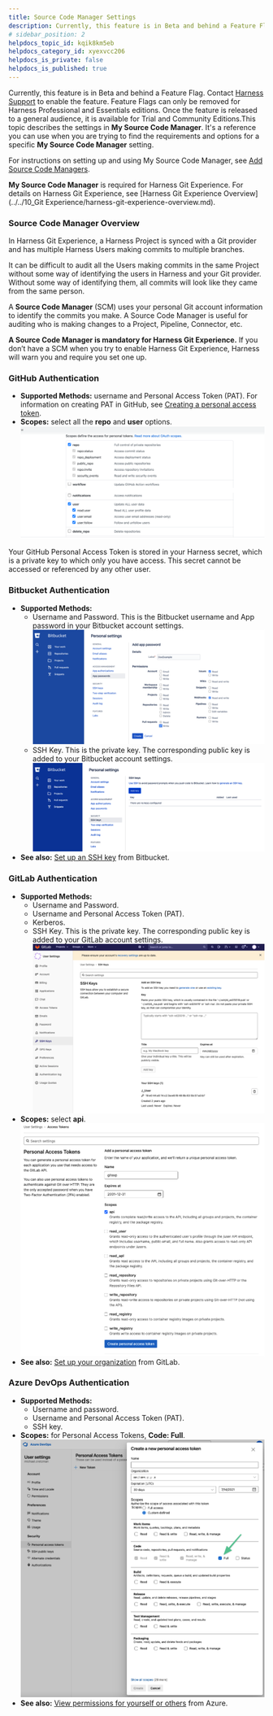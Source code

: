 ```yaml
---
title: Source Code Manager Settings
description: Currently, this feature is in Beta and behind a Feature Flag. Contact Harness Support to enable the feature. Feature Flags can only be removed for Harness Professional and Essentials editions. Once t…
# sidebar_position: 2
helpdocs_topic_id: kqik8km5eb
helpdocs_category_id: xyexvcc206
helpdocs_is_private: false
helpdocs_is_published: true
---
```


Currently, this feature is in Beta and behind a Feature Flag. Contact [Harness Support](https://mail.google.com/mail/?view=cm&fs=1&tf=1&to=support@harness.io) to enable the feature. Feature Flags can only be removed for Harness Professional and Essentials editions. Once the feature is released to a general audience, it is available for Trial and Community Editions.This topic describes the settings in **My Source Code Manager**. It's a reference you can use when you are trying to find the requirements and options for a specific **My Source Code Manager** setting.

For instructions on setting up and using My Source Code Manager, see [Add Source Code Managers](https://docs.harness.io/article/p92awqts2x-add-source-code-managers).

**My Source Code Manager** is required for Harness Git Experience. For details on Harness Git Experience, see [Harness Git Experience Overview](../../10_Git Experience/harness-git-experience-overview.md).


### Source Code Manager Overview

In Harness Git Experience, a Harness Project is synced with a Git provider and has multiple Harness Users making commits to multiple branches.

It can be difficult to audit all the Users making commits in the same Project without some way of identifying the users in Harness and your Git provider. Without some way of identifying them, all commits will look like they came from the same person.

A **Source Code Manager** (SCM) uses your personal Git account information to identify the commits you make. A Source Code Manager is useful for auditing who is making changes to a Project, Pipeline, Connector, etc.

**A Source Code Manager is mandatory for Harness Git Experience.** If you don’t have a SCM when you try to enable Harness Git Experience, Harness will warn you and require you set one up.

### GitHub Authentication

* **Supported Methods:** username and Personal Access Token (PAT). For information on creating PAT in GitHub, see [Creating a personal access token](https://docs.github.com/en/github/authenticating-to-github/keeping-your-account-and-data-secure/creating-a-personal-access-token).
* **Scopes:** select all the **repo** and **user** options.![](./static/source-code-manager-settings-06.png)

Your GitHub Personal Access Token is stored in your Harness secret, which is a private key to which only you have access. This secret cannot be accessed or referenced by any other user.

### Bitbucket Authentication

* **Supported Methods:**
	+ Username and Password. This is the Bitbucket username and App password in your Bitbucket account settings.![](./static/source-code-manager-settings-07.png)
	+ SSH Key. This is the private key. The corresponding public key is added to your Bitbucket account settings.![](./static/source-code-manager-settings-08.png)
* **See also:** [Set up an SSH key](https://support.atlassian.com/bitbucket-cloud/docs/set-up-an-ssh-key/) from Bitbucket.

### GitLab Authentication

* **Supported Methods:**
	+ Username and Password.
	+ Username and Personal Access Token (PAT).
	+ Kerberos.
	+ SSH Key. This is the private key. The corresponding public key is added to your GitLab account settings.![](./static/source-code-manager-settings-09.png)
* **Scopes:** select **api**.![](./static/source-code-manager-settings-10.png)
* **See also:** [Set up your organization](https://docs.gitlab.com/ee/topics/set_up_organization.html) from GitLab.

### Azure DevOps Authentication

* **Supported Methods:**
	+ Username and password.
	+ Username and Personal Access Token (PAT).
	+ SSH key.
* **Scopes:** for Personal Access Tokens, **Code: Full**.![](./static/source-code-manager-settings-11.png)
* **See also:** [View permissions for yourself or others](https://docs.microsoft.com/en-us/azure/devops/organizations/security/view-permissions) from Azure.

